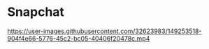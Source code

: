 # Snapchat

https://user-images.githubusercontent.com/32623983/149253518-904f4e66-5776-45c2-bc05-40406f20478c.mp4
